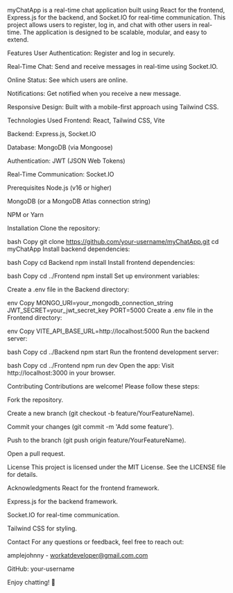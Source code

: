 myChatApp is a real-time chat application built using React for the frontend, Express.js for the backend, and Socket.IO for real-time communication. This project allows users to register, log in, and chat with other users in real-time. The application is designed to be scalable, modular, and easy to extend.

Features
User Authentication: Register and log in securely.

Real-Time Chat: Send and receive messages in real-time using Socket.IO.

Online Status: See which users are online.

Notifications: Get notified when you receive a new message.

Responsive Design: Built with a mobile-first approach using Tailwind CSS.

Technologies Used
Frontend: React, Tailwind CSS, Vite

Backend: Express.js, Socket.IO

Database: MongoDB (via Mongoose)

Authentication: JWT (JSON Web Tokens)

Real-Time Communication: Socket.IO

Prerequisites
Node.js (v16 or higher)

MongoDB (or a MongoDB Atlas connection string)

NPM or Yarn

Installation
Clone the repository:

bash
Copy
git clone https://github.com/your-username/myChatApp.git
cd myChatApp
Install backend dependencies:

bash
Copy
cd Backend
npm install
Install frontend dependencies:

bash
Copy
cd ../Frontend
npm install
Set up environment variables:

Create a .env file in the Backend directory:

env
Copy
MONGO_URI=your_mongodb_connection_string
JWT_SECRET=your_jwt_secret_key
PORT=5000
Create a .env file in the Frontend directory:

env
Copy
VITE_API_BASE_URL=http://localhost:5000
Run the backend server:

bash
Copy
cd ../Backend
npm start
Run the frontend development server:

bash
Copy
cd ../Frontend
npm run dev
Open the app:
Visit http://localhost:3000 in your browser.

Contributing
Contributions are welcome! Please follow these steps:

Fork the repository.

Create a new branch (git checkout -b feature/YourFeatureName).

Commit your changes (git commit -m 'Add some feature').

Push to the branch (git push origin feature/YourFeatureName).

Open a pull request.

License
This project is licensed under the MIT License. See the LICENSE file for details.

Acknowledgments
React for the frontend framework.

Express.js for the backend framework.

Socket.IO for real-time communication.

Tailwind CSS for styling.

Contact
For any questions or feedback, feel free to reach out:

amplejohnny - workatdeveloper@gmail.com.com

GitHub: your-username

Enjoy chatting! 🚀
